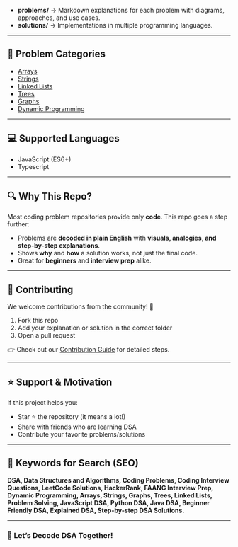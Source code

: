 - **problems/** → Markdown explanations for each problem with diagrams, approaches, and use cases.
- **solutions/** → Implementations in multiple programming languages.

---

## 🚀 Problem Categories

- [Arrays](./src/problems/arrays)
- [Strings](./src/problems/strings)
- [Linked Lists](./src/problems/linked-list)
- [Trees](./src/problems/trees)
- [Graphs](./src/problems/graphs)
- [Dynamic Programming](./src/problems/dp)

---

## 💻 Supported Languages

- JavaScript (ES6+)
- Typescript

---

## 🔍 Why This Repo?

Most coding problem repositories provide only **code**. This repo goes a step further:

- Problems are **decoded in plain English** with **visuals, analogies, and step-by-step explanations**.
- Shows **why** and **how** a solution works, not just the final code.
- Great for **beginners** and **interview prep** alike.

---

## 🤝 Contributing

We welcome contributions from the community! 🎉

1. Fork this repo
2. Add your explanation or solution in the correct folder
3. Open a pull request

👉 Check out our [Contribution Guide](CONTRIBUTING.md) for detailed steps.

---

## ⭐ Support & Motivation

If this project helps you:

- Star ⭐ the repository (it means a lot!)
- Share with friends who are learning DSA
- Contribute your favorite problems/solutions

---

## 🔗 Keywords for Search (SEO)

**DSA, Data Structures and Algorithms, Coding Problems, Coding Interview Questions, LeetCode Solutions, HackerRank, FAANG Interview Prep, Dynamic Programming, Arrays, Strings, Graphs, Trees, Linked Lists, Problem Solving, JavaScript DSA, Python DSA, Java DSA, Beginner Friendly DSA, Explained DSA, Step-by-step DSA Solutions.**

---

### 🚀 Let’s Decode DSA Together!
